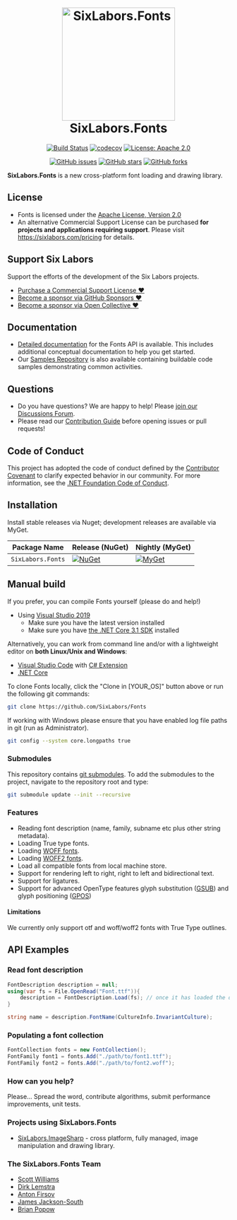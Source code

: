 <h1 align="center">

<img src="https://raw.githubusercontent.com/SixLabors/Branding/master/icons/fonts/sixlabors.fonts.512.png" alt="SixLabors.Fonts" width="256"/>
<br/>
SixLabors.Fonts
</h1>

<div align="center">

[![Build Status](https://img.shields.io/github/workflow/status/SixLabors/Fonts/Build/master)](https://github.com/SixLabors/Fonts/actions)
[![codecov](https://codecov.io/gh/SixLabors/Fonts/branch/master/graph/badge.svg)](https://codecov.io/gh/SixLabors/Fonts)
[![License: Apache 2.0](https://img.shields.io/badge/license-Apache%202.0-blue.svg)](https://opensource.org/licenses/Apache-2.0)

[![GitHub issues](https://img.shields.io/github/issues/SixLabors/Fonts.svg)](https://github.com/SixLabors/Fonts/issues)
[![GitHub stars](https://img.shields.io/github/stars/SixLabors/Fonts.svg)](https://github.com/SixLabors/Fonts/stargazers)
[![GitHub forks](https://img.shields.io/github/forks/SixLabors/Fonts.svg)](https://github.com/SixLabors/Fonts/network)

</div>

**SixLabors.Fonts** is a new cross-platform font loading and drawing library.

## License

- Fonts is licensed under the [Apache License, Version 2.0](https://opensource.org/licenses/Apache-2.0)
- An alternative Commercial Support License can be purchased **for projects and applications requiring support**.
Please visit https://sixlabors.com/pricing for details.

## Support Six Labors

Support the efforts of the development of the Six Labors projects. 
 - [Purchase a Commercial Support License :heart:](https://sixlabors.com/pricing/)
 - [Become a sponsor via GitHub Sponsors :heart:]( https://github.com/sponsors/SixLabors)
 - [Become a sponsor via Open Collective :heart:](https://opencollective.com/sixlabors)

## Documentation

- [Detailed documentation](https://sixlabors.github.io/docs/) for the Fonts API is available. This includes additional conceptual documentation to help you get started.
- Our [Samples Repository](https://github.com/SixLabors/Samples/tree/master/ImageSharp) is also available containing buildable code samples demonstrating common activities.

## Questions

- Do you have questions? We are happy to help! Please [join our Discussions Forum](https://github.com/SixLabors/Fonts/discussions/category_choices).
- Please read our [Contribution Guide](https://github.com/SixLabors/Fonts/blob/master/.github/CONTRIBUTING.md) before opening issues or pull requests!

## Code of Conduct
This project has adopted the code of conduct defined by the [Contributor Covenant](https://contributor-covenant.org/) to clarify expected behavior in our community.
For more information, see the [.NET Foundation Code of Conduct](https://dotnetfoundation.org/code-of-conduct).

## Installation

Install stable releases via Nuget; development releases are available via MyGet.

| Package Name                   | Release (NuGet) | Nightly (MyGet) |
|--------------------------------|-----------------|-----------------|
| `SixLabors.Fonts`         | [![NuGet](https://img.shields.io/nuget/v/SixLabors.Fonts.svg)](https://www.nuget.org/packages/SixLabors.Fonts/) | [![MyGet](https://img.shields.io/myget/sixlabors/v/SixLabors.Fonts.svg)](https://www.myget.org/feed/sixlabors/package/nuget/SixLabors.Fonts) |

## Manual build

If you prefer, you can compile Fonts yourself (please do and help!)

- Using [Visual Studio 2019](https://visualstudio.microsoft.com/vs/)
  - Make sure you have the latest version installed
  - Make sure you have [the .NET Core 3.1 SDK](https://www.microsoft.com/net/core#windows) installed

Alternatively, you can work from command line and/or with a lightweight editor on **both Linux/Unix and Windows**:

- [Visual Studio Code](https://code.visualstudio.com/) with [C# Extension](https://marketplace.visualstudio.com/items?itemName=ms-vscode.csharp)
- [.NET Core](https://www.microsoft.com/net/core#linuxubuntu)

To clone Fonts locally, click the "Clone in [YOUR_OS]" button above or run the following git commands:

```bash
git clone https://github.com/SixLabors/Fonts
```

If working with Windows please ensure that you have enabled log file paths in git (run as Administrator).

```bash
git config --system core.longpaths true
```

### Submodules

This repository contains [git submodules](https://blog.github.com/2016-02-01-working-with-submodules/). To add the submodules to the project, navigate to the repository root and type:

``` bash
git submodule update --init --recursive
```

### Features
- Reading font description (name, family, subname etc plus other string metadata).
- Loading True type fonts.
- Loading [WOFF fonts](https://www.w3.org/Submission/WOFF/).
- Loading [WOFF2 fonts](https://www.w3.org/TR/WOFF2).
- Load all compatible fonts from local machine store.
- Support for rendering left to right, right to left and bidirectional text.
- Support for ligatures.
- Support for advanced OpenType features glyph substitution ([GSUB](https://docs.microsoft.com/en-us/typography/opentype/spec/gsub)) and glyph positioning ([GPOS](https://docs.microsoft.com/en-us/typography/opentype/spec/gpos))

#### Limitations
We currently only support otf and woff/woff2 fonts with True Type outlines.

## API Examples

### Read font description

```c#
FontDescription description = null;
using(var fs = File.OpenRead("Font.ttf")){
    description = FontDescription.Load(fs); // once it has loaded the data the stream is no longer required and can be disposed of
}

string name = description.FontName(CultureInfo.InvariantCulture);

```

### Populating a font collection

```c#
FontCollection fonts = new FontCollection();
FontFamily font1 = fonts.Add("./path/to/font1.ttf");
FontFamily font2 = fonts.Add("./path/to/font2.woff");

```

### How can you help?

Please... Spread the word, contribute algorithms, submit performance improvements, unit tests.

### Projects using SixLabors.Fonts

* [SixLabors.ImageSharp](https://github.com/jimBobSquarePants/ImageSharp) - cross platform, fully managed, image manipulation and drawing library.

### The SixLabors.Fonts Team

- [Scott Williams](https://github.com/tocsoft)
- [Dirk Lemstra](https://github.com/dlemstra)
- [Anton Firsov](https://github.com/antonfirsov)
- [James Jackson-South](https://github.com/jimbobsquarepants)
- [Brian Popow](https://github.com/brianpopow)
